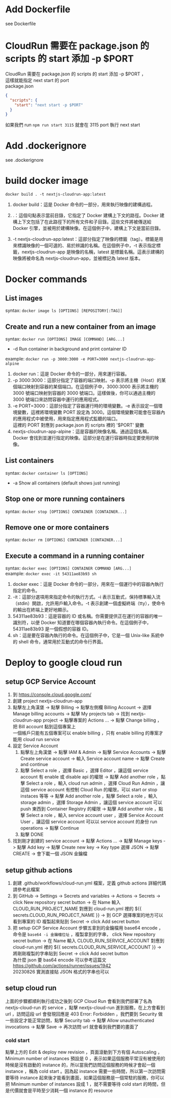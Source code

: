 # Add Dockerfile

see Dockerfile

# CloudRun 需要在 package.json 的 scripts 的 start 添加 -p $PORT

CloudRun 需要在 package.json 的 scripts 的 start 添加 -p $PORT ，  
這樣就能指定 next start 的 port  
package.json

```json
{
  "scripts": {
    "start": "next start -p $PORT"
  }
}
```

如果我們 run `npm run start 3115` 就會在 3115 port 執行 next start

# Add .dockerignore

see .dockerignore

# build docker image

`docker build . -t nextjs-cloudrun-app:latest`

1. docker build：這是 Docker 命令的一部分，用來執行映像的建構過程。

2. .：這個句點表示當前目錄，它指定了 Docker 建構上下文的路徑。Docker 建構上下文包括了在此路徑下的所有文件和子目錄。這些文件將被傳送給 Docker 引擎，並被用於建構映像。在這個例子中，建構上下文是當前目錄。

3. -t nextjs-cloudrun-app:latest：這部分指定了映像的標籤（tag）。標籤是用來標識映像的一個可選的、易於辨識的名稱。在這個例子中，-t 表示指定標籤，nextjs-cloudrun-app 是映像的名稱，latest 是標籤名稱。這表示建構的映像將被命名為 nextjs-cloudrun-app，並被標記為 latest 版本。

# Docker commands

## List images

syntax: `docker image ls [OPTIONS] [REPOSITORY[:TAG]]`

## Create and run a new container from an image

syntax: `docker run [OPTIONS] IMAGE [COMMAND] [ARG...]`

- -d Run container in background and print container ID

example: `docker run -p 3000:3000 -e PORT=3000 nextjs-cloudrun-app-alpine`

1. docker run：這是 Docker 命令的一部分，用來運行容器。
2. -p 3000:3000：這部分指定了容器的端口映射。-p 表示將主機（Host）的某個端口映射到容器的某個端口。在這個例子中，3000:3000 表示將主機的 3000 號端口映射到容器的 3000 號端口。這樣做後，你可以通過主機的 3000 號端口來訪問容器中運行的應用程式。
3. -e PORT=3000：這部分指定了容器運行時的環境變數。-e 表示設定一個環境變數，這裡將環境變數 PORT 設定為 3000。這個環境變數可能會在容器內的應用程式中被使用，用來指定應用程式監聽的端口。  
   這裡的 PORT 對應到 package.json 的 scripts 裡的 '$PORT' 變數
4. nextjs-cloudrun-app-alpine：這是容器的映像名稱。通過這個名稱，Docker 會找到並運行指定的映像。這部分是在運行容器時指定要使用的映像。

## List containers

syntax: `docker container ls [OPTIONS]`

- -a Show all containers (default shows just running)

## Stop one or more running containers

syntax: `docker stop [OPTIONS] CONTAINER [CONTAINER...]`

## Remove one or more containers

syntax: `docker rm [OPTIONS] CONTAINER [CONTAINER...]`

## Execute a command in a running container

syntax: `docker exec [OPTIONS] CONTAINER COMMAND [ARG...]`  
example: `docker exec -it 54311ae83b93 sh`

1. docker exec：這是 Docker 命令的一部分，用來在一個運行中的容器內執行指定的命令。
2. -it：這部分選項用來指定命令的執行方式。-i 表示互動式，保持標準輸入流（stdin）開啟，允許用戶輸入命令。-t 表示創建一個虛擬終端（tty），使命令的輸出在終端上更好地顯示。
3. 54311ae83b93：這是容器的 ID 或名稱。你需要提供正在運行的容器的唯一識別符，以便 Docker 知道要在哪個容器內執行命令。在這個例子中，54311ae83b93 是一個假想的容器 ID。
4. sh：這是要在容器內執行的命令。在這個例子中，它是一個 Unix-like 系統中的 shell 命令，通常用於互動式的命令行界面。

# Deploy to google cloud run

## setup GCP Service Account

1. 到 https://console.cloud.google.com/
2. 創建 project nextjs-cloudrun-app
3. 點擊左上角漢堡 -> 點擊 Billing -> 點擊左側欄 Billing Account -> 選擇 Manage billing accounts -> 點擊 My projects tab -> 找到 nextjs-cloudrun-app project -> 點擊專案的 Actions ... -> 點擊 Change billing ，把 Bill account 黏到這個專案上  
   一個帳戶只能有五個專案可以 enable billing ，只有 enable billing 的專案才能用 cloud run service
4. 設定 Service Account
   1. 點擊左上角漢堡 -> 點擊 IAM & Admin -> 點擊 Service Accounts -> 點擊 Create service account -> 輸入 Service account name -> 點擊 Create and continue
   2. 點擊 Select a role ，選擇 Basic ，選擇 Editor ，讓這個 service account 有 enable 或 disable api 的權限 -> 點擊 Add another role ，點擊 Select a role ，輸入 cloud run admin ，選擇 Cloud Run Admin ，讓這個 service account 有控制 Cloud Run 的權限，可以 start or stop instaces 等等 -> 點擊 Add another role ，點擊 Select a role ，輸入 storage admin ，選擇 Storage Admin ，讓這個 service account 可以 push 東西到 Container Registry 的權限 -> 點擊 Add another role ，點擊 Select a role ，輸入 service account user ，選擇 Service Account User ，讓這個 service account 可以以 service account 的身份 run operations -> 點擊 Continue
   3. 點擊 DONE
5. 找到剛才創建的 service account -> 點擊 Actions ... -> 點擊 Manage keys -> 點擊 Add key -> 點擊 Create new key -> Key type 選擇 JSON -> 點擊 CREATE -> 會下載一個 JSON 金鑰檔

## setup github actions

1. 創建 .github/workflows/cloud-run.yml 檔案，定義 github actions 詳細代碼請參考此檔案
2. 到 GitHub -> Settings -> Secrets and variables -> Actions -> Secrets -> click New repository secret button -> 在 Name 輸入 CLOUD_RUN_PROJECT_NAME 對應到 cloud-run.yml 裡的 ${{ secrets.CLOUD_RUN_PROJECT_NAME }} -> 到 GCP 選擇專案的地方可以看到專案的 ID 複製起來貼到 Secret -> click Add secret button
3. 把 setup GCP Service Account 步驟五拿到的金鑰檔用 base64 encode ，命令是 `base64 -i 金鑰檔位址` ，複製拿到的字串， click New repository secret button -> 在 Name 輸入 CLOUD_RUN_SERVICE_ACCOUNT 對應到 cloud-run.yml 裡的 ${{ secrets.CLOUD_RUN_SERVICE_ACCOUNT }} -> 將剛剛複製的字串貼到 Secret -> click Add secret button  
   為什麼 json 要 bas64 encode 可以參考這篇文 https://github.com/actions/runner/issues/1942  
   20230826 實測直接貼 JSON 格式的字串也可以

## setup cloud run

上面的步驟都順利執行成功之後到 GCP Cloud Run 會看到我們部署了名為 nextjs-cloud-run 的 service ，點擊 nextjs-cloud-run 進到服務，在上方會看到 url ，訪問這段 url 會發現回應是 403 Error: Forbidden ，我們要到 Security 做一些設定才能正常訪問，點擊 Security tab -> 點擊 Allow unauthenticated invocations -> 點擊 Save -> 再次訪問 url 就會看到我們要的畫面了

### cold start

點擊上方的 Edit & deploy new revision ，頁面滾動到下方有個 Autoscaling ， Minimum number of instances 預設是 0 ，表示如果這個服務平常沒有被使用的時候是沒有啟動的 instance 的，所以當我們訪問這個服務的時候才會起一個 instance ，稱為 cold start 。因為起 instance 需要一些時間，所以第一次訪問需要等待 instance 起來後才能看到畫面，如果這個服務是一個常駐的服務，你可以把 Minimum number of instances 設成 1 ，就不需要等待 cold start 的時間，但是代價就會是平時至少消耗一個 instance 的 resource
